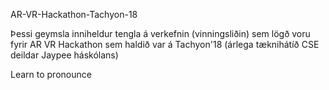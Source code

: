 AR-VR-Hackathon-Tachyon-18

Þessi geymsla inniheldur tengla á verkefnin (vinningsliðin) sem lögð voru fyrir AR VR Hackathon sem haldið var á Tachyon'18 (árlega tæknihátíð CSE deildar Jaypee háskólans)

Learn to pronounce

